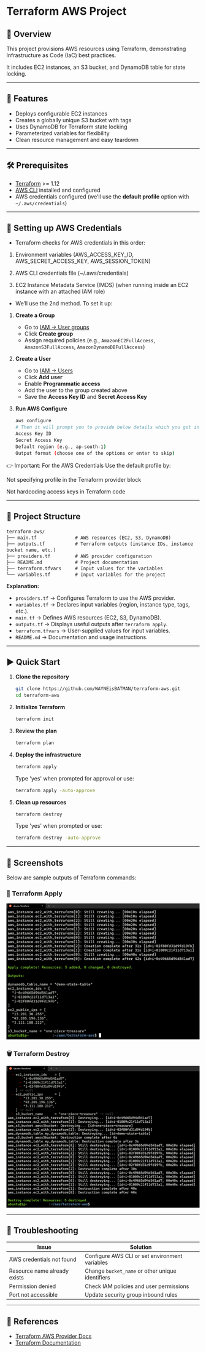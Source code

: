 # Terraform AWS Project

## 📌 Overview

This project provisions AWS resources using Terraform, demonstrating Infrastructure as Code (IaC) best practices.

It includes EC2 instances, an S3 bucket, and DynamoDB table for state locking.

---

## 🚀 Features

- Deploys configurable EC2 instances
- Creates a globally unique S3 bucket with tags
- Uses DynamoDB for Terraform state locking
- Parameterized variables for flexibility
- Clean resource management and easy teardown

---

## 🛠️ Prerequisites

- [Terraform](https://developer.hashicorp.com/terraform/downloads) >= 1.12  
- [AWS CLI](https://docs.aws.amazon.com/cli/latest/userguide/getting-started-install.html) installed and configured 
- AWS credentials configured (we’ll use the **default profile** option with `~/.aws/credentials`)  

---
## 🔑 Setting up AWS Credentials

- Terraform checks for AWS credentials in this order:

1) Environment variables (AWS_ACCESS_KEY_ID, AWS_SECRET_ACCESS_KEY, AWS_SESSION_TOKEN)

2) AWS CLI credentials file (~/.aws/credentials)

3) EC2 Instance Metadata Service (IMDS) (when running inside an EC2 instance with an attached IAM role)

- We’ll use the 2nd method. To set it up:


1. **Create a Group**  
   - Go to [IAM → User groups](https://console.aws.amazon.com/iamv2/home#/groups)  
   - Click **Create group**  
   - Assign required policies (e.g., `AmazonEC2FullAccess`, `AmazonS3FullAccess`, `AmazonDynamoDBFullAccess`)  

2. **Create a User**  
   - Go to [IAM → Users](https://console.aws.amazon.com/iamv2/home#/users)  
   - Click **Add user**  
   - Enable **Programmatic access**  
   - Add the user to the group created above  
   - Save the **Access Key ID** and **Secret Access Key**  

3. **Run AWS Configure**  
   ```bash
   aws configure
   # Then it will prompt you to provide below details which you got in step 2:
   Access Key ID
   Secret Access Key
   Default region (e.g., ap-south-1)
   Output format (choose one of the options or enter to skip)   

   ```

👉 Important: For the AWS Credentials Use the default profile by:

Not specifying profile in the Terraform provider block

Not hardcoding access keys in Terraform code

---

## 📂 Project Structure

```
terraform-aws/
├── main.tf              # AWS resources (EC2, S3, DynamoDB)
├── outputs.tf           # Terraform outputs (instance IDs, instance bucket name, etc.)
├── providers.tf         # AWS provider configuration
├── README.md            # Project documentation
├── terraform.tfvars     # Input values for the variables
└── variables.tf         # Input variables for the project
```

**Explanation:**

- `providers.tf` → Configures Terraform to use the AWS provider.
- `variables.tf` → Declares input variables (region, instance type, tags, etc.).
- `main.tf` → Defines AWS resources (EC2, S3, DynamoDB).
- `outputs.tf` → Displays useful outputs after `terraform apply`.
- `terraform.tfvars` → User-supplied values for input variables.
- `README.md` → Documentation and usage instructions.

---

## ▶️ Quick Start

1. **Clone the repository**
   ```bash
   git clone https://github.com/WAYNEisBATMAN/terraform-aws.git
   cd terraform-aws
   ```
2. **Initialize Terraform**
   ```bash
   terraform init
   ```
3. **Review the plan**
   ```bash
   terraform plan
   ```
4. **Deploy the infrastructure**
   ```bash
   terraform apply
   ```
   Type 'yes' when prompted for approval or use:
   ```bash
   terraform apply -auto-approve
   ```
5. **Clean up resources**
   ```bash
   terraform destroy
   ```
   Type 'yes' when prompted or use:
   ```bash
   terraform destroy -auto-approve
   ```

---

## 📸 Screenshots

Below are sample outputs of Terraform commands:  

### 🚀 Terraform Apply  
![Terraform Apply Output](screenshots/terraform-apply-output.png)

### 🗑️ Terraform Destroy  
![Terraform Destroy Output](screenshots/terraform-destroy-output.png)


---

## 🐛 Troubleshooting

| Issue                        | Solution                                         |
| ---------------------------- | ------------------------------------------------ |
| AWS credentials not found    | Configure AWS CLI or set environment variables   |
| Resource name already exists | Change `bucket_name` or other unique identifiers |
| Permission denied            | Check IAM policies and user permissions          |
| Port not accessible          | Update security group inbound rules              |

---

## 📖 References

- [Terraform AWS Provider Docs](https://registry.terraform.io/providers/hashicorp/aws/latest/docs)
- [Terraform Documentation](https://developer.hashicorp.com/terraform/docs)
